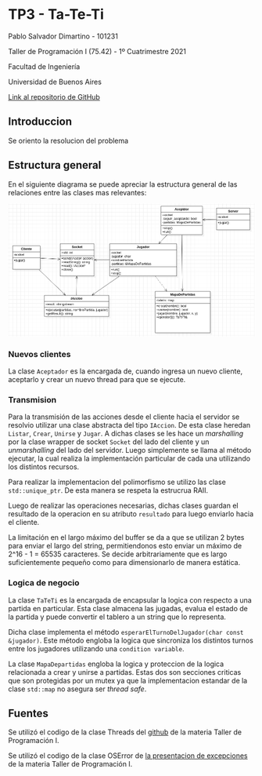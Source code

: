 # TP3 - Ta-Te-Ti

Pablo Salvador Dimartino - 101231

Taller de Programación I (75.42) - 1º Cuatrimestre 2021

Facultad de Ingeniería

Universidad de Buenos Aires

[Link al repositorio de GitHub](https://github.com/psdimartino/TallerDeProgramacion_TP3)

## Introduccion

Se oriento la resolucion del problema 

## Estructura general
En el siguiente diagrama se puede apreciar la estructura general de las relaciones entre las clases mas relevantes:

![Diagrama principal de las relaciones entre clases](diagrama.png)

### Nuevos clientes

La clase `Aceptador` es la encargada de, cuando ingresa un nuevo cliente, aceptarlo y crear un nuevo thread para que se ejecute.

### Transmision

Para la transmisión de las acciones desde el cliente hacia el servidor se resolvio utilizar una clase abstracta del tipo `IAccion`. De esta clase heredan `Listar`, `Crear`, `Unirse` y `Jugar`. A dichas clases se les hace un *marshalling* por la clase wrapper de socket `Socket` del lado del cliente y un *unmarshalling* del lado del servidor. Luego simplemente se llama al método ejecutar, la cual realiza la implementación particular de cada una utilizando los distintos recursos.

Para realizar la implementacion del polimorfismo se utilizo las clase `std::unique_ptr`. De esta manera se respeta la estrucrua RAII.

Luego de realizar las operaciones necesarias, dichas clases guardan el resultado de la operacion en su atributo `resultado` para luego enviarlo hacia el cliente.

La limitación en el largo máximo del buffer se da a que se utilizan 2 bytes para enviar el largo del string, permitiendonos esto enviar un máximo de 2^16 - 1 = 65535 caracteres. Se decide arbitrariamente que es largo suficientemente pequeño como para dimensionarlo de manera estática.

### Logica de negocio

La clase `TaTeTi` es la encargada de encapsular la logica con respecto a una partida en particular. Esta clase almacena las jugadas, evalua el estado de la partida y puede convertir el tablero a un string que lo representa.

Dicha clase implementa el método `esperarElTurnoDelJugador(char const &jugador)`. Este método engloba la logica que sincroniza los distintos turnos entre los jugadores utilizando una `condition variable`.

La clase `MapaDepartidas` engloba la logica y proteccion de la logica relacionada a crear y unirse a partidas. Estas dos son secciones criticas que son protegidas por un mutex ya que la implementacion estandar de la clase `std::map` no asegura ser *thread safe*.


## Fuentes

Se utilizó el codigo de la clase Threads del [github](https://github.com/Taller-de-Programacion/threads/blob/master/tutorial-interactivo/03_is_prime_parallel_by_inheritance.cpp) de la materia Taller de Programación I.

Se utilizó el codigo de la clase OSError de [la presentacion de excepciones](https://raw.githubusercontent.com/Taller-de-Programacion/clases/master/manejodeerrores/bin/manejodeerrores-handout.pdf) de la materia Taller de Programación I.

